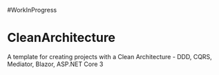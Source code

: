#WorkInProgress

# CleanArchitecture
A template for creating projects with a Clean Architecture - DDD, CQRS, Mediator, Blazor, ASP.NET Core 3


